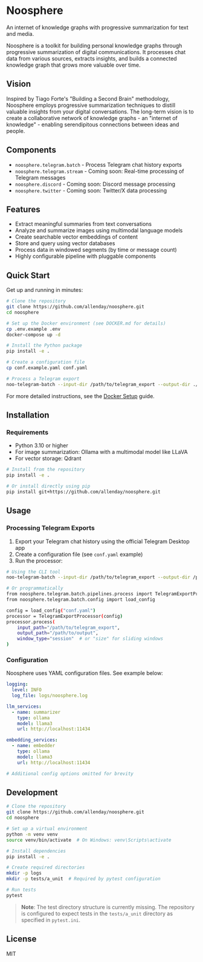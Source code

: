 # Noosphere

An internet of knowledge graphs with progressive summarization for text and media.

Noosphere is a toolkit for building personal knowledge graphs through progressive summarization of digital communications. It processes chat data from various sources, extracts insights, and builds a connected knowledge graph that grows more valuable over time.

## Vision

Inspired by Tiago Forte's "Building a Second Brain" methodology, Noosphere employs progressive summarization techniques to distill valuable insights from your digital conversations. The long-term vision is to create a collaborative network of knowledge graphs - an "internet of knowledge" - enabling serendipitous connections between ideas and people.

## Components

- `noosphere.telegram.batch` - Process Telegram chat history exports
- `noosphere.telegram.stream` - Coming soon: Real-time processing of Telegram messages
- `noosphere.discord` - Coming soon: Discord message processing
- `noosphere.twitter` - Coming soon: Twitter/X data processing

## Features

- Extract meaningful summaries from text conversations
- Analyze and summarize images using multimodal language models
- Create searchable vector embeddings of content
- Store and query using vector databases
- Process data in windowed segments (by time or message count)
- Highly configurable pipeline with pluggable components

## Quick Start

Get up and running in minutes:

```bash
# Clone the repository
git clone https://github.com/allenday/noosphere.git
cd noosphere

# Set up the Docker environment (see DOCKER.md for details)
cp .env.example .env
docker-compose up -d

# Install the Python package
pip install -e .

# Create a configuration file
cp conf.example.yaml conf.yaml

# Process a Telegram export
noo-telegram-batch --input-dir /path/to/telegram_export --output-dir ./output --config conf.yaml
```

For more detailed instructions, see the [Docker Setup](DOCKER.md) guide.

## Installation

### Requirements

- Python 3.10 or higher
- For image summarization: Ollama with a multimodal model like LLaVA
- For vector storage: Qdrant

```bash
# Install from the repository
pip install -e .

# Or install directly using pip
pip install git+https://github.com/allenday/noosphere.git
```

## Usage

### Processing Telegram Exports

1. Export your Telegram chat history using the official Telegram Desktop app
2. Create a configuration file (see `conf.yaml` example)
3. Run the processor:

```bash
# Using the CLI tool
noo-telegram-batch --input-dir /path/to/telegram_export --output-dir /path/to/output --config conf.yaml

# Or programmatically
from noosphere.telegram.batch.pipelines.process import TelegramExportProcessor
from noosphere.telegram.batch.config import load_config

config = load_config("conf.yaml")
processor = TelegramExportProcessor(config)
processor.process(
    input_path="/path/to/telegram_export",
    output_path="/path/to/output",
    window_type="session"  # or "size" for sliding windows
)
```

### Configuration

Noosphere uses YAML configuration files. See example below:

```yaml
logging:
  level: INFO
  log_file: logs/noosphere.log

llm_services:
  - name: summarizer
    type: ollama
    model: llama3
    url: http://localhost:11434

embedding_services:
  - name: embedder
    type: ollama
    model: llama3
    url: http://localhost:11434

# Additional config options omitted for brevity
```

## Development

```bash
# Clone the repository
git clone https://github.com/allenday/noosphere.git
cd noosphere

# Set up a virtual environment
python -m venv venv
source venv/bin/activate  # On Windows: venv\Scripts\activate

# Install dependencies
pip install -e .

# Create required directories
mkdir -p logs
mkdir -p tests/a_unit  # Required by pytest configuration

# Run tests
pytest
```

> **Note**: The test directory structure is currently missing. The repository is configured to expect tests in the `tests/a_unit` directory as specified in `pytest.ini`.

## License

MIT